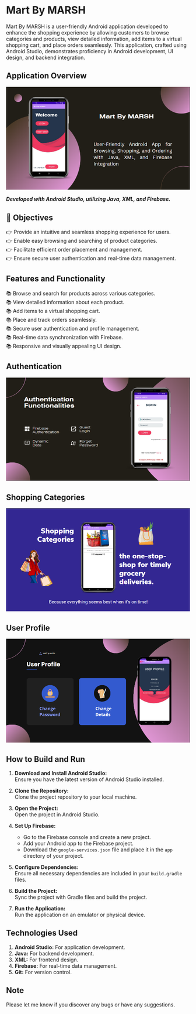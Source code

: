 # Mart By MARSH

Mart By MARSH is a user-friendly Android application developed to enhance the shopping experience by allowing customers to browse categories and products, view detailed information, add items to a virtual shopping cart, and place orders seamlessly. This application, crafted using Android Studio, demonstrates proficiency in Android development, UI design, and backend integration.

## Application Overview

![Introductory Image](app1.PNG)

**_Developed with Android Studio, utilizing Java, XML, and Firebase._**

## 🚀 Objectives

👉 Provide an intuitive and seamless shopping experience for users. <br/>
👉 Enable easy browsing and searching of product categories. <br/>
👉 Facilitate efficient order placement and management. <br/>
👉 Ensure secure user authentication and real-time data management. <br/>

## Features and Functionality

📚 Browse and search for products across various categories. <br/>
📚 View detailed information about each product. <br/>
📚 Add items to a virtual shopping cart. <br/>
📚 Place and track orders seamlessly. <br/>
📚 Secure user authentication and profile management. <br/>
📚 Real-time data synchronization with Firebase. <br/>
📚 Responsive and visually appealing UI design. <br/>

## Authentication

![Authentication](app2.PNG)

## Shopping Categories

![Shopping Categories](app3.PNG)

## User Profile

![User Profile](app4.PNG)

## How to Build and Run

1. **Download and Install Android Studio:**  
   Ensure you have the latest version of Android Studio installed.

2. **Clone the Repository:**  
   Clone the project repository to your local machine.

3. **Open the Project:**  
   Open the project in Android Studio.

4. **Set Up Firebase:**  
   - Go to the Firebase console and create a new project.
   - Add your Android app to the Firebase project.
   - Download the `google-services.json` file and place it in the `app` directory of your project.

5. **Configure Dependencies:**  
   Ensure all necessary dependencies are included in your `build.gradle` files.

6. **Build the Project:**  
   Sync the project with Gradle files and build the project.

7. **Run the Application:**  
   Run the application on an emulator or physical device.

## Technologies Used

1. **Android Studio:** For application development.
2. **Java:** For backend development.
3. **XML:** For frontend design.
4. **Firebase:** For real-time data management.
5. **Git:** For version control.

## Note

Please let me know if you discover any bugs or have any suggestions.
